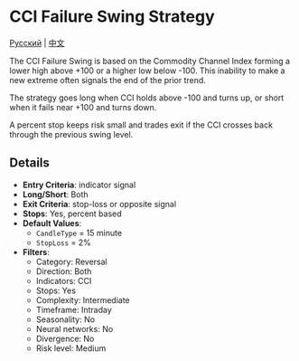 # CCI Failure Swing Strategy
[Русский](README_ru.md) | [中文](README_zh.md)
 
The CCI Failure Swing is based on the Commodity Channel Index forming a lower high above +100 or a higher low below -100.
This inability to make a new extreme often signals the end of the prior trend.

The strategy goes long when CCI holds above -100 and turns up, or short when it fails near +100 and turns down.

A percent stop keeps risk small and trades exit if the CCI crosses back through the previous swing level.

## Details

- **Entry Criteria**: indicator signal
- **Long/Short**: Both
- **Exit Criteria**: stop-loss or opposite signal
- **Stops**: Yes, percent based
- **Default Values**:
  - `CandleType` = 15 minute
  - `StopLoss` = 2%
- **Filters**:
  - Category: Reversal
  - Direction: Both
  - Indicators: CCI
  - Stops: Yes
  - Complexity: Intermediate
  - Timeframe: Intraday
  - Seasonality: No
  - Neural networks: No
  - Divergence: No
  - Risk level: Medium

